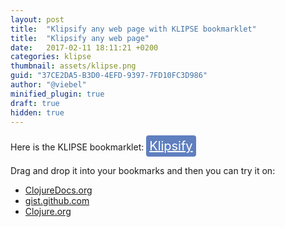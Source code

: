 ```yaml
---
layout: post
title:  "Klipsify any web page with KLIPSE bookmarklet"
title:  "Klipsify any web page"
date:   2017-02-11 18:11:21 +0200
categories: klipse
thumbnail: assets/klipse.png
guid: "37CE2DA5-B3D0-4EFD-9397-7FD10FC3D986"
author: "@viebel"
minified_plugin: true
draft: true
hidden: true
---
```



Here is the KLIPSE bookmarklet: <a style="background: #5f7fbf;     display: inline-block;
    font-size: 20px;
    padding: 5px;
    color: #fff;
    -webkit-border-radius: 4px;
    -moz-border-radius: 4px;
    border-radius: 4px;"
	class="bookmarklet" href="javascript:(function()%7Bfunction%20callback()%7Bconsole.log(1)%7Dvar%20s%3Ddocument.createElement(%22script%22)%3Bs.src%3D%22https%3A%2F%2Fstorage.googleapis.com%2Fapp.klipse.tech%2Fbookmarklet.js%3F%22%2BMath.random()%3Bif(s.addEventListener)%7Bs.addEventListener(%22load%22%2Ccallback%2Cfalse)%7Delse%20if(s.readyState)%7Bs.onreadystatechange%3Dcallback%7Ddocument.body.appendChild(s)%3B%7D)()">Klipsify</a>
	
Drag and drop it into your bookmarks and then you can try it on:

- [ClojureDocs.org](https://clojuredocs.org/clojure.core/keep)
- [gist.github.com](https://gist.github.com/viebel/6bdefe58f4a38591399f0628fb775418)
- [Clojure.org](https://clojure.org/guides/destructuring)
